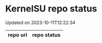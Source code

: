 # KernelSU repo status

Updated on 2023-10-11T12:22:34

| repo url | repo status |
| -------- | -------- | 
